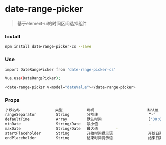 # date-range-picker

> 基于element-ui的时间区间选择组件

### Install

``` bash
npm install date-range-picker-cs --save
```

### Use
``` bash
import DateRangePicker from 'date-range-picker-cs'

Vue.use(DateRangePicker);

<date-range-picker v-model="dateValue"></date-range-picker>
```

### Props
``` bash
字段名称                类型           说明                        默认值
rangeSeparator         String        分割线                       “-”
defaultTime            Array         默认时间                     ['00:00:00', '23:59:59']
minDate                String/Date   最小值                       -
maxDate                String/Date   最大值        -
startPlaceholder       String        开始时间提示语                开始日期
endPlaceholder         String        结束时间提示语                结束日期
```
